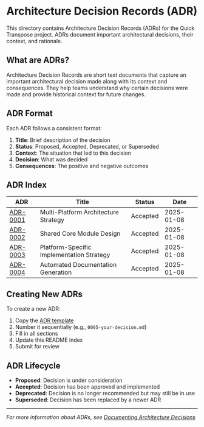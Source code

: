 # Architecture Decision Records (ADR)

This directory contains Architecture Decision Records (ADRs) for the Quick Transpose project. ADRs document important architectural decisions, their context, and rationale.

## What are ADRs?

Architecture Decision Records are short text documents that capture an important architectural decision made along with its context and consequences. They help teams understand why certain decisions were made and provide historical context for future changes.

## ADR Format

Each ADR follows a consistent format:

1. **Title**: Brief description of the decision
2. **Status**: Proposed, Accepted, Deprecated, or Superseded
3. **Context**: The situation that led to this decision
4. **Decision**: What was decided
5. **Consequences**: The positive and negative outcomes

## ADR Index

| ADR | Title | Status | Date |
|-----|-------|--------|------|
| [ADR-0001](0001-multi-platform-architecture.md) | Multi-Platform Architecture Strategy | Accepted | 2025-01-08 |
| [ADR-0002](0002-shared-core-design.md) | Shared Core Module Design | Accepted | 2025-01-08 |
| [ADR-0003](0003-platform-specific-implementations.md) | Platform-Specific Implementation Strategy | Accepted | 2025-01-08 |
| [ADR-0004](0004-documentation-automation.md) | Automated Documentation Generation | Accepted | 2025-01-08 |

## Creating New ADRs

To create a new ADR:

1. Copy the [ADR template](template.md)
2. Number it sequentially (e.g., `0005-your-decision.md`)
3. Fill in all sections
4. Update this README index
5. Submit for review

## ADR Lifecycle

- **Proposed**: Decision is under consideration
- **Accepted**: Decision has been approved and implemented
- **Deprecated**: Decision is no longer recommended but may still be in use
- **Superseded**: Decision has been replaced by a newer ADR

---

*For more information about ADRs, see [Documenting Architecture Decisions](https://cognitect.com/blog/2011/11/15/documenting-architecture-decisions)*